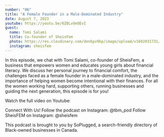 ```yaml
---
number: "06"
title: "A Female Founder in a Male-Dominated Industry"
date: August 7, 2023
youtube: https://youtu.be/6ZBLvUeOEvI
guest:
  name: Tomi Salami
  title: Co-founder of SheisFem
  photo: https://res.cloudinary.com/denbpv9kp/image/upload/v1692031731/IMG_5494_gcudo8.jpg
  instagram: sheisfem
---
```


In this episode, we chat with Tomi Salami, co-founder of SheisFem, a business that empowers women and educates young girls about financial literacy. We discuss her personal journey to financial comfort, the challenges faced as a female founder in a male-dominated industry, and the importance of helping women become intentional with their finances. For all the women working hard, supporting others, running businesses and guiding the next generation, this episode is for you!

Watch the full video on Youtube:

Connect With Us! Follow the podcast on Instagram:⁠ ⁠@tbm_pod⁠⁠ Follow SheisFEM on Instagram: ⁠⁠⁠@sheisfem

This podcast is brought to you by⁠ ⁠SoPlugged⁠⁠, a search-friendly directory of Black-owned businesses in Canada.
